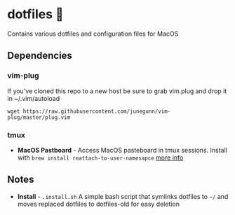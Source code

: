 # dotfiles 💎

Contains various dotfiles and configuration files for MacOS

## Dependencies

### vim-plug

If you've cloned this repo to a new host be sure to grab vim.plug and drop it in
~/.vim/autoload 

```shell
wget https://raw.githubusercontent.com/junegunn/vim-plug/master/plug.vim
```

### tmux

* **MacOS Pastboard** - Access MacOS pasteboard in tmux sessions. Install with `brew install reattach-to-user-namesapce` [more info](https://github.com/ChrisJohnsen/tmux-MacOSX-pasteboard)

## Notes

* **Install** - `.install.sh` A simple bash script that symlinks dotfiles to `~/` and moves replaced dotfiles to dotfiles-old for easy deletion
